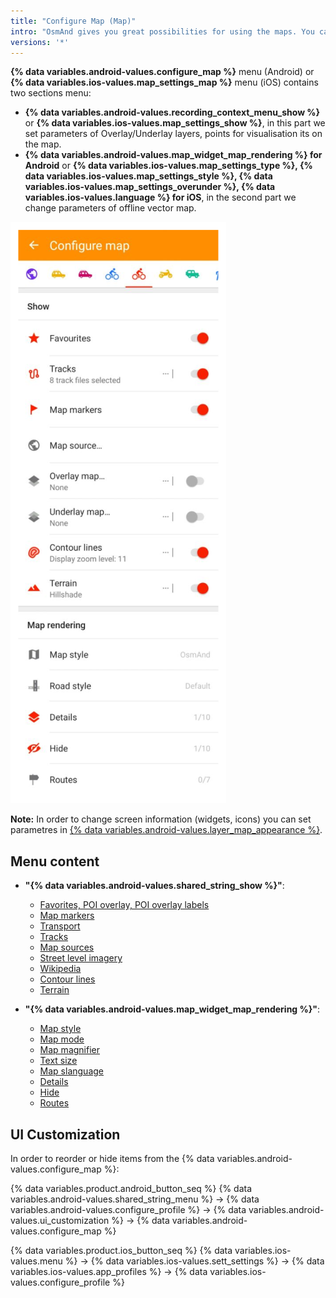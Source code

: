 ```yaml
---
title: "Configure Map (Map)"
intro: "OsmAnd gives you great possibilities for using the maps. You can customize them, download different types of maps and even edit them! This menu contains settings that allow you to include additional information on the map, show the terrain, additional layers from raster online maps, your Favorite points, GPX-tracks and much more."
versions: '*'
---
```



**{% data variables.android-values.configure_map %}** menu (Android) or **{% data variables.ios-values.map_settings_map %}** menu (iOS) contains two sections menu:
- **{% data variables.android-values.recording_context_menu_show %}** or **{% data variables.ios-values.map_settings_show %}**, in this part we set parameters of Overlay/Underlay layers, points for visualisation its on the map. 
- **{% data variables.android-values.map_widget_map_rendering %} for Android** or **{% data variables.ios-values.map_settings_type %}, {% data variables.ios-values.map_settings_style %}, {% data variables.ios-values.map_settings_overunder %}, {% data variables.ios-values.language %} for iOS**, in the second part we change parameters of offline vector map.

![Configure map](/assets/images/map/configure-map.png)

**Note:** In order to change screen information (widgets, icons) you can set parametres in [{% data variables.android-values.layer_map_appearance %}](/osmand/widgets/general).


## Menu content

- **"{% data variables.android-values.shared_string_show %}"**:
   - [Favorites, POI overlay, POI overlay labels](/osmand/map/point-layers-on-map)
   - [Map markers](/osmand/map/point-layers-on-map)
   - [Transport](/osmand/map/map-styles-and-parameters#transport)
   - [Tracks](/osmand/map/tracks-on-map)
   - [Map sources](/osmand/map/online-raster-maps#select-map-as-main--underlay--overlay-layer)
   - [Street level imagery](/osmand/map/street-level-imagery)
   - [Wikipedia](/osmand/map/wikipedia)
   - [Contour lines](/osmand/map/contour-lines-hillshade)
   - [Terrain](/osmand/map/contour-lines-hillshade)
   
- **"{% data variables.android-values.map_widget_map_rendering %}"**:
   - [Map style](/osmand/map/map-styles-and-parameters#default-map-styles)
   - [Map mode](/osmand/map/map-styles-and-parameters#map-mode)
   - [Map magnifier](/osmand/map/map-styles-and-parameters#map-magnifier)
   - [Text size](/osmand/map/map-styles-and-parameters#text-size)
   - [Map slanguage](/osmand/map/map-styles-and-parameters#map-language)
   - [Details](/osmand/map/map-styles-and-parameters#details)
   - [Hide](/osmand/map/map-styles-and-parameters#hide)
   - [Routes](/osmand/map/map-styles-and-parameters#routes)
   
## UI Customization
   
In order to reorder or hide items from the {% data variables.android-values.configure_map %}:
   
{% data variables.product.android_button_seq %} {% data variables.android-values.shared_string_menu %} → {% data variables.android-values.configure_profile %} → {% data variables.android-values.ui_customization %} → {% data variables.android-values.configure_map %} 
   
{% data variables.product.ios_button_seq %} {% data variables.ios-values.menu %} → {% data variables.ios-values.sett_settings %} → {% data variables.ios-values.app_profiles %} → {% data variables.ios-values.configure_profile %}   
  
